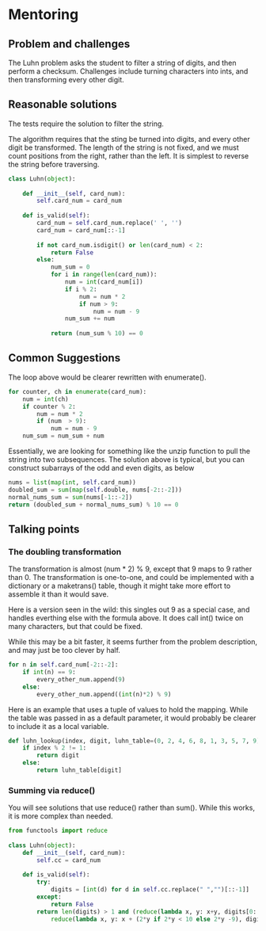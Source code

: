 # Mentoring

## Problem and challenges
	
The Luhn problem asks the student to filter a string 
of digits, and then perform a checksum. 
Challenges include turning characters into ints, 
and then transforming every other digit.
	
## Reasonable solutions
	
The tests require the solution to filter the string.
	
The algorithm requires that the sting be turned into
digits, and every other digit be transformed. 
The length of the string is not fixed, and we must 
count positions from the right, rather than the left.
It is simplest to reverse the string before traversing.
	
```python
class Luhn(object):
  
    def __init__(self, card_num):
        self.card_num = card_num
	
    def is_valid(self):
        card_num = self.card_num.replace(' ', '')
        card_num = card_num[::-1]
	
        if not card_num.isdigit() or len(card_num) < 2:
            return False
        else:
            num_sum = 0
            for i in range(len(card_num)):
                num = int(card_num[i])
                if i % 2:
                    num = num * 2
                    if num > 9:
                        num = num - 9
                num_sum += num
	
            return (num_sum % 10) == 0
```
	
## Common Suggestions
	
The loop above would be clearer rewritten with enumerate().
	
	
```python
for counter, ch in enumerate(card_num):
    num = int(ch)
    if counter % 2:
        num = num * 2
        if (num  > 9):
            num = num - 9
    num_sum = num_sum + num
```
	
Essentially, we are looking for something like the unzip function to pull the string into two subsequences. 
The solution above is typical, but you can construct
subarrays of the odd and even digits, as below
	
```python
nums = list(map(int, self.card_num))
doubled_sum = sum(map(self.double, nums[-2::-2]))
normal_nums_sum = sum(nums[-1::-2])
return (doubled_sum + normal_nums_sum) % 10 == 0
```
	
## Talking points
	
### The doubling transformation
	
The transformation is almost (num  * 2) % 9, except that
9 maps to 9 rather than 0. The transformation is
one-to-one, and could be implemented with a dictionary or a maketrans() table,
though it might take more effort to assemble it than it would save.
	
Here is a version seen in the wild: this singles out 9 as a special case, and handles everthing else with the formula above. It does call int() twice on many characters, but that could be fixed. 
	
While this may be a bit faster, it seems further from the problem description, and may just be too clever by half.
	
```python
for n in self.card_num[-2::-2]:
    if int(n) == 9:
        every_other_num.append(9)
    else:
        every_other_num.append((int(n)*2) % 9)
```

Here is an example that uses a tuple of values to hold the mapping. 
While the table was passed in as a default parameter, 
it would probably be clearer to include it as a local variable.

```python
def luhn_lookup(index, digit, luhn_table=(0, 2, 4, 6, 8, 1, 3, 5, 7, 9)):
    if index % 2 != 1:
        return digit
    else:
        return luhn_table[digit]
```
	
### Summing via reduce()
	
You will see solutions that use reduce() rather than sum(). While this works, it is more complex than needed.
	
```python
from functools import reduce
	
class Luhn(object):
    def __init__(self, card_num):
        self.cc = card_num
	
    def is_valid(self):
        try:
            digits = [int(d) for d in self.cc.replace(" ","")[::-1]]
        except:
            return False
        return len(digits) > 1 and (reduce(lambda x, y: x+y, digits[0::2], 0) + \
            reduce(lambda x, y: x + (2*y if 2*y < 10 else 2*y -9), digits[1::2], 0)) % 10 == 0
```
